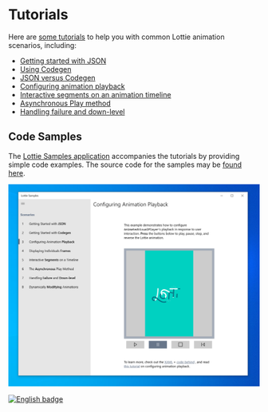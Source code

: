 # Tutorials

Here are [some tutorials](https://docs.microsoft.com/windows/communitytoolkit/animations/lottie#tutorials) to help you with 
common Lottie animation scenarios, including:

* [Getting started with JSON](https://docs.microsoft.com/windows/communitytoolkit/animations/lottie-scenarios/getting_started_json)
* [Using Codegen](https://docs.microsoft.com/windows/communitytoolkit/animations/lottie-scenarios/getting_started_codegen)
* [JSON versus Codegen](https://docs.microsoft.com/windows/communitytoolkit/animations/lottie-scenarios/json_codegen)
* [Configuring animation playback](https://docs.microsoft.com/windows/communitytoolkit/animations/lottie-scenarios/playback)
* [Interactive segments on an animation timeline](https://docs.microsoft.com/windows/communitytoolkit/animations/lottie-scenarios/segments)
* [Asynchronous Play method](https://docs.microsoft.com/windows/communitytoolkit/animations/lottie-scenarios/async_play)
* [Handling failure and down-level](https://docs.microsoft.com/windows/communitytoolkit/animations/lottie-scenarios/fallback)
    
## Code Samples

The [Lottie Samples application](https://aka.ms/lottiesamples) accompanies the tutorials by providing simple code examples. 
The source code for the samples may be [found here](https://github.com/windows-toolkit/Lottie-Windows/tree/master/samples).

<a><img src='/docs/images/windows/windows_lottiesamples.png' alt='Lottie Samples image' width='600px'/></a>

<a href='//www.microsoft.com/store/apps/9n3j5tg8ff7f?ocid=badge'><img src='https://assets.windowsphone.com/13484911-a6ab-4170-8b7e-795c1e8b4165/English_get_L_InvariantCulture_Default.png' alt='English badge' width='127px' height='52px'/></a>
